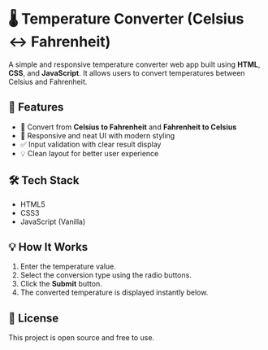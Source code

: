 # 🌡️ Temperature Converter (Celsius ↔ Fahrenheit)

A simple and responsive temperature converter web app built using **HTML**, **CSS**, and **JavaScript**. It allows users to convert temperatures between Celsius and Fahrenheit.

## 🚀 Features

- 🔁 Convert from **Celsius to Fahrenheit** and **Fahrenheit to Celsius**
- 📱 Responsive and neat UI with modern styling
- ✅ Input validation with clear result display
- 💡 Clean layout for better user experience

## 🛠️ Tech Stack

- HTML5
- CSS3
- JavaScript (Vanilla)

## 💡 How It Works

1. Enter the temperature value.
2. Select the conversion type using the radio buttons.
3. Click the **Submit** button.
4. The converted temperature is displayed instantly below.


## 📜 License

This project is open source and free to use.
